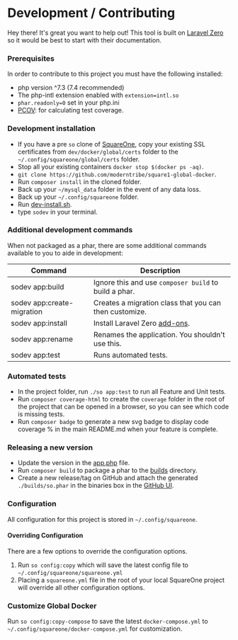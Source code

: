 # Development / Contributing

Hey there! It's great you want to help out! This tool is built on [Laravel Zero](https://laravel-zero.com/docs/introduction/) so 
it would be best to start with their documentation.

### Prerequisites

In order to contribute to this project you must have the following installed:

- php version ^7.3 (7.4 recommended)
- The php-intl extension enabled with `extension=intl.so`
- `phar.readonly=0` set in your php.ini
- [PCOV](https://github.com/krakjoe/pcov): for calculating test coverage.

### Development installation

- If you have a pre `so` clone of [SquareOne](https://github.com/moderntribe/square-one), copy your existing SSL 
certificates from `dev/docker/global/certs` folder to the `~/.config/squareone/global/certs` folder.
- Stop all your existing containers `docker stop $(docker ps -aq)`.
- `git clone https://github.com/moderntribe/square1-global-docker`.
- Run `composer install` in the cloned folder.
- Back up your `~/mysql_data` folder in the event of any data loss.
- Back up your `~/.config/squareone` folder.
- Run [dev-install.sh](../install/dev-install.sh).
- type `sodev` in your terminal.

### Additional development commands

When not packaged as a phar, there are some additional commands available to you to aide in development:

| Command                    | Description                                                          |
|----------------------------|----------------------------------------------------------------------|
| sodev app:build            | Ignore this and use `composer build` to build a phar.                |
| sodev app:create-migration | Creates a migration class that you can then customize.               |
| sodev app:install          | Install Laravel Zero [add-ons](https://laravel-zero.com/docs/database). |
| sodev app:rename           | Renames the application. You shouldn't use this.                     |
| sodev app:test             | Runs automated tests.                                                |

### Automated tests

- In the project folder, run `./so app:test` to run all Feature and Unit tests.
- Run `composer coverage-html` to create the `coverage` folder in the root of the project that can be opened in a browser,
so you can see which code is missing tests.
- Run `composer badge` to generate a new svg badge to display code coverage % in the main README.md when your feature is complete.

### Releasing a new version

- Update the version in the [app.php](../config/app.php) file.
- Run `composer build` to package a phar to the [builds](../builds) directory.
- Create a new release/tag on GitHub and attach the generated `./builds/so.phar` in the binaries box in the 
[GitHub UI](https://docs.github.com/assets/images/help/releases/releases_adding_binary.gif).

### Configuration

All configuration for this project is stored in `~/.config/squareone`. 

#### Overriding Configuration  

There are a few options to override the configuration options.

1. Run `so config:copy` which will save the latest config file to `~/.config/squareone/squareone.yml`
1. Placing a `squareone.yml` file in the root of your local SquareOne project will override all other configuration options.

### Customize Global Docker

Run `so config:copy-compose` to save the latest `docker-compose.yml` to  `~/.config/squareone/docker-compose.yml` for customization.
